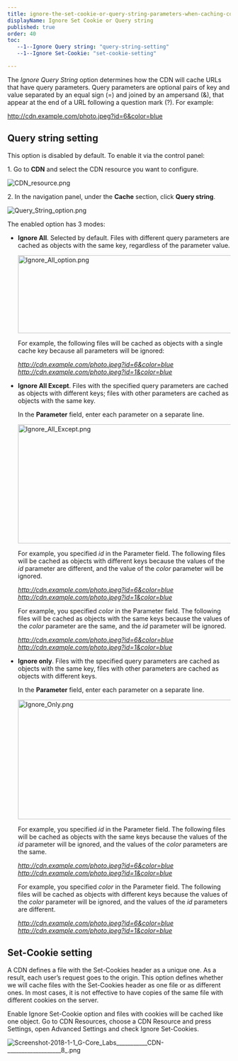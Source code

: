 ```yaml
---
title: ignore-the-set-cookie-or-query-string-parameters-when-caching-content-on-cdn-servers
displayName: Ignore Set Cookie or Query string
published: true
order: 40
toc:
   --1--Ignore Query string: "query-string-setting"
   --1--Ignore Set-Cookie: "set-cookie-setting"

---
```

  
  
  

The _Ignore Query String_ option determines how the CDN will cache URLs that have query parameters. Query parameters are optional pairs of key and value separated by an equal sign (=) and joined by an ampersand (&), that appear at the end of a URL following a question mark (?). For example:

http://cdn.example.com/photo.jpeg?id=6&color=blue

## Query string setting

This option is disabled by default. To enable it via the control panel:

1\. Go to **CDN** and select the CDN resource you want to configure.

<img src="https://support.gcore.com/hc/article_attachments/12414969223185" alt="CDN_resource.png">

2\. In the navigation panel, under the **Cache** section, click **Query string**.

<img src="https://support.gcore.com/hc/article_attachments/12420789740177" alt="Query_String_option.png">

The enabled option has 3 modes:

*   **Ignore All**. Selected by default. Files with different query parameters are cached as objects with the same key, regardless of the parameter value.
    
    <img src="https://support.gcore.com/hc/article_attachments/12415341115665" alt="Ignore_All_option.png" width="522" height="176">
    
    For example, the following files will be cached as objects with a single cache key because all parameters will be ignored:
    
    _http://cdn.example.com/photo.jpeg?id=6&color=blue_  
    _http://cdn.example.com/photo.jpeg?id=1&color=blue_
    

*   **Ignore All Except**. Files with the specified query parameters are cached as objects with different keys; files with other parameters are cached as objects with the same key.
    
    In the **Parameter** field, enter each parameter on a separate line.
    
    <img src="https://support.gcore.com/hc/article_attachments/12415729590801" alt="Ignore_All_Except.png" width="523" height="269">
    
    For example, you specified _id_ in the Parameter field. The following files will be cached as objects with different keys because the values of the _id_ parameter are different, and the value of the _color_ parameter will be ignored.
    
    _http://cdn.example.com/photo.jpeg?id=6&color=blue_  
    _http://cdn.example.com/photo.jpeg?id=1&color=blue_
    
    For example, you specified _color_ in the Parameter field. The following files will be cached as objects with the same keys because the values of the _color_ parameter are the same, and the _id_ parameter will be ignored.
    
    _http://cdn.example.com/photo.jpeg?id=6&color=blue_  
    _http://cdn.example.com/photo.jpeg?id=1&color=blue_
    

*   **Ignore only**. Files with the specified query parameters are cached as objects with the same key, files with other parameters are cached as objects with different keys.
    
    In the **Parameter** field, enter each parameter on a separate line.
    
    <img src="https://support.gcore.com/hc/article_attachments/12415745809041" alt="Ignore_Only.png" width="524" height="270">
    
    For example, you specified _id_ in the Parameter field. The following files will be cached as objects with the same keys because the values of the _id_ parameter will be ignored, and the values of the _color_ parameters are the same.
    
    _http://cdn.example.com/photo.jpeg?id=6&color=blue_  
    _http://cdn.example.com/photo.jpeg?id=1&color=blue_
    
    For example, you specified _color_ in the Parameter field. The following files will be cached as objects with different keys because the values of the _color_ parameter will be ignored, and the values of the _id_ parameters are different.
    
    _http://cdn.example.com/photo.jpeg?id=6&color=blue_  
    _http://cdn.example.com/photo.jpeg?id=1&color=blue_

## Set-Cookie setting

A CDN defines a file with the Set-Cookies header as a unique one. As a result, each user’s request goes to the origin. This option defines whether we will cache files with the Set-Cookies header as one file or as different ones. In most cases, it is not effective to have copies of the same file with different cookies on the server.

Enable Ignore Set-Cookie option and files with cookies will be cached like one object. Go to CDN Resources, choose a CDN Resource and press Settings, open Advanced Settings and check Ignore Set-Cookies.

<img src="https://support.gcore.com/hc/article_attachments/115011406629/Screenshot-2018-1-1_G-Core_Labs___________CDN-___________________8_.png" alt="Screenshot-2018-1-1_G-Core_Labs___________CDN-___________________8_.png">